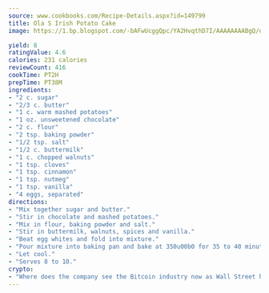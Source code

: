 ```yaml
---
source: www.cookbooks.com/Recipe-Details.aspx?id=149799
title: Ola S Irish Potato Cake
image: https://1.bp.blogspot.com/-bAFwUcggQpc/YA2HvqthD7I/AAAAAAAABgQ/dGGityjUeSk5WIgvhJroHVt7XYoXF2qygCLcBGAsYHQ/s320/10.png

yield: 8
ratingValue: 4.6
calories: 231 calories
reviewCount: 416
cookTime: PT2H
prepTime: PT38M
ingredients:
- "2 c. sugar"
- "2/3 c. butter"
- "1 c. warm mashed potatoes"
- "1 oz. unsweetened chocolate"
- "2 c. flour"
- "2 tsp. baking powder"
- "1/2 tsp. salt"
- "1/2 c. buttermilk"
- "1 c. chopped walnuts"
- "1 tsp. cloves"
- "1 tsp. cinnamon"
- "1 tsp. nutmeg"
- "1 tsp. vanilla"
- "4 eggs, separated"
directions:
- "Mix together sugar and butter."
- "Stir in chocolate and mashed potatoes."
- "Mix in flour, baking powder and salt."
- "Stir in buttermilk, walnuts, spices and vanilla."
- "Beat egg whites and fold into mixture."
- "Pour mixture into baking pan and bake at 350u00b0 for 35 to 40 minutes."
- "Let cool."
- "Serves 8 to 10."
crypto:
- "Where does the company see the Bitcoin industry now as Wall Street has begun to embrace it and what was the turning point that legitimatized Bitcoin?"
---
```

